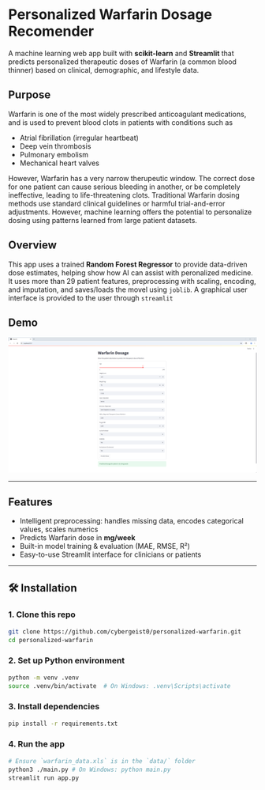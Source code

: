 # Personalized Warfarin Dosage Recomender

A machine learning web app built with **scikit-learn** and **Streamlit** that predicts personalized therapeutic doses of Warfarin (a common blood thinner) based on clinical, demographic, and lifestyle data.

## Purpose

Warfarin is one of the most widely prescribed anticoagulant medications, and is used to prevent blood clots in patients with conditions such as 
- Atrial fibrillation (irregular heartbeat)
- Deep vein thrombosis
- Pulmonary embolism
- Mechanical heart valves

However, Warfarin has a very narrow therupeutic window. The correct dose for one patient can cause serious bleeding in another, or be completely ineffective, leading to life-threatening clots. Traditional Warfarin dosing methods use standard clinical guidelines or harmful trial-and-error adjustments. However, machine learning offers the potential to personalize dosing using patterns learned from large patient datasets.

## Overview

This app uses a trained **Random Forest Regressor** to provide data-driven dose estimates, helping show how AI can assist with peronalized medicine. It uses more than 29 patient features, preprocessing with scaling, encoding, and imputation, and saves/loads the movel using `joblib`. A graphical user interface is provided to the user through `streamlit`

## Demo

![Demo Screenshot](img/demo.png)

---

## Features

- Intelligent preprocessing: handles missing data, encodes categorical values, scales numerics
- Predicts Warfarin dose in **mg/week**
- Built-in model training & evaluation (MAE, RMSE, R²)
- Easy-to-use Streamlit interface for clinicians or patients

---

## 🛠️ Installation


### 1. Clone this repo
```bash
git clone https://github.com/cybergeist0/personalized-warfarin.git
cd personalized-warfarin
```
### 2. Set up Python environment
```bash
python -m venv .venv
source .venv/bin/activate  # On Windows: .venv\Scripts\activate
```
### 3. Install dependencies
```bash
pip install -r requirements.txt
```
### 4. Run the app
```bash
# Ensure `warfarin_data.xls` is in the `data/` folder
python3 ./main.py # On Windows: python main.py
streamlit run app.py
```
